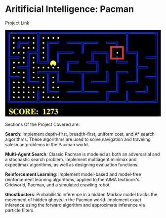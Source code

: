 # Aritificial Intelligence: Pacman 

Project [Link](http://ai.berkeley.edu/project_overview.html)

![](./img/pacman.png)

Sections Of the Project Covered are:

**Search**: 
Implement depth-first, breadth-first, uniform cost, and A* search algorithms. These algorithms are used to solve navigation and traveling salesman problems in the Pacman world.


**Multi-Agent Search**: 
Classic Pacman is modeled as both an adversarial and a stochastic search problem. Implement multiagent minimax and expectimax algorithms, as well as designing evaluation functions.


**Reinforcement Learning**: 
Implement model-based and model-free reinforcement learning algorithms, applied to the AIMA textbook's Gridworld, Pacman, and a simulated crawling robot.


**Ghostbusters**: 
Probabilistic inference in a hidden Markov model tracks the movement of hidden ghosts in the Pacman world. Implement exact inference using the forward algorithm and approximate inference via particle filters.
